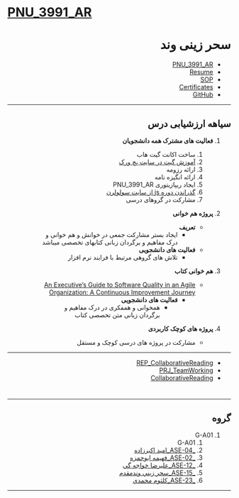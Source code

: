 # [PNU_3991_AR](https://github.com/saharzeinivand/PNU_3991_AR)
<div dir="rtl">
    
# سحر زینی وند
- [PNU_3991_AR](https://github.com/saharzeinivand/PNU_3991_AR)
- [Resume](https://saharzeinivand.github.io) 
- [SOP](https://saharzeinivand.github.io/Sop/)
- [Certificates](https://saharzeinivand.github.io/Certificates/)
- [GitHub](https://github.com/saharzeinivand)
--------------------------
## سیاهه ارزشیابی درس

1. **فعالیت های مشترک همه دانشجویان**
    1. ساخت اکانت گیت هاب
    2. [آموزش گیت در سایت پچ ورک](http://jlord.us/patchwork/)
    3. ارائه رزومه
    4. ارائه انگیزه نامه
    5. ایجاد ریپازیتوری PNU_3991_AR
    6. [گذراندن دوره js از سایت سولولرن](http://Sololearn.com)
    7. مشارکت در گروهای درسی

2. **پروژه هم خوانی**
      - **تعریف** 
          - ایجاد بستر مشارکت جمعی در خوانش و هم خوانی و درک مفاهیم و برگردان زبانی کتابهای تخصصی میباشد 
      - **فعالیت های دانشجویی** 
           - تلاش های گروهی مرتبط با فرایند نرم افزار

3. **هم خوانی کتاب**
    - [An Executive’s Guide to Software Quality in an Agile Organization: A Continuous Improvement Journey](http://library.lol/main/01157942A7F8B2FAAA9F6DB6F7F5C2A7) 
      - **فعالیت های دانشجویی** 
           - همخوانی و همفکری در درک مفاهیم و برگردان زبانی متن تخصصی کتاب

4. **پروژه های کوچک کاربردی**
    - مشارکت در پروژه های درسی کوچک و مستقل

    
-------------------------
- [REP_CollaborativeReading](https://github.com/AliRazavi-edu/REP_CollaborativeReading)
- [PRJ_TeamWorking](https://github.com/AliRazavi-edu/PRJ_TeamWorking)
- [CollaborativeReading](https://accounts.crowdin.com/login)
# 

----------------------

## گروه

1. G-A01
    1. G-A01
    1. [_ASE-04_اميد اكبرزاده](https://github.com/AliRazavi-edu/PNU_3991/tree/master/_MSc/AdvancedSoftwareEngineering/1115026_01/04_%D8%A7%D9%85%D9%8A%D8%AF%20%D8%A7%D9%83%D8%A8%D8%B1%D8%B2%D8%A7%D8%AF%D9%87) 
    1. [_ASE-02_فهيمه ابوحمزه](https://github.com/AliRazavi-edu/PNU_3991/tree/master/_MSc/AdvancedSoftwareEngineering/1115026_01/02_%D9%81%D9%87%D9%8A%D9%85%D9%87%20%D8%A7%D8%A8%D9%88%D8%AD%D9%85%D8%B2%D9%87)
    1. [_ASE-12_عليرضا خواجه گي](https://github.com/AliRazavi-edu/PNU_3991/tree/master/_MSc/AdvancedSoftwareEngineering/1115026_01/12_%D8%B9%D9%84%D9%8A%D8%B1%D8%B6%D8%A7%20%D8%AE%D9%88%D8%A7%D8%AC%D9%87%20%DA%AF%D9%8A)
    1. [_ASE-15_سحر زيني وندمقدم](https://github.com/AliRazavi-edu/PNU_3991/tree/master/_MSc/AdvancedSoftwareEngineering/1115026_01/16_%D8%B3%D8%AD%D8%B1%20%D8%B2%D9%8A%D9%86%D9%8A%20%D9%88%D9%86%D8%AF%D9%85%D9%82%D8%AF%D9%85)       
    1. [_ASE-23_كلثوم محمدي](https://github.com/AliRazavi-edu/PNU_3991/tree/master/_MSc/AdvancedSoftwareEngineering/1115026_01/24_%D9%83%D9%84%D8%AB%D9%88%D9%85%20%D9%85%D8%AD%D9%85%D8%AF%D9%8A)
-----------------------
</div>
